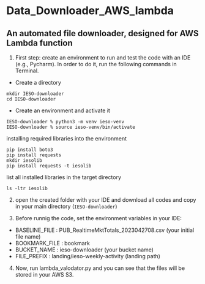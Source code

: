 # Data_Downloader_AWS_lambda
An automated file downloader, designed for AWS Lambda function 
-----------------

1. First step: create an environment to run and test the code with an IDE (e.g., Pycharm). In order to do it, run the following commands in Terminal.

* Create a directory 
```
mkdir IESO-downloader
cd IESO-downloader
```

* Create an environment and activate it
```
IESO-downloader % python3 -m venv ieso-venv
IESO-downloader % source ieso-venv/bin/activate
```

installing required libraries into the environment 
```
pip install boto3
pip install requests
mkdir iesolib
pip install requests -t iesolib
```

list all installed libraries in the target directory
```
ls -ltr iesolib
```

2. open the created folder with your IDE and download all codes and copy in your main directory (```IESO-downloader```)


3. Before runnig the code, set the environment variables in your IDE:

* BASELINE_FILE : PUB_RealtimeMktTotals_2023042708.csv (your initial file name)
* BOOKMARK_FILE : bookmark
* BUCKET_NAME : ieso-downloader (your bucket name)
* FILE_PREFIX : landing/ieso-weekly-activity (landing path)

4. Now, run lambda_valodator.py and you can see that the files will be stored in your AWS S3.

